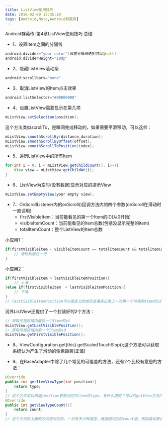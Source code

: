```yaml
---
title: ListView使用技巧
date: 2016-02-09 13:35:10
tags: [Android,Note,Android群英传]
---
```


Android群英传-第4章ListView使用技巧 总结

<!--more-->

+ 1、设置Item之间的分隔线
``` java
android:divider="your color"(设置分隔线透明可以@null)
android:dividerHeight="10dp"
```
+ 2、隐藏ListView滚动条
``` java
android:scrollbars="none"
```
+ 3、取消ListView的Item点击效果
``` java
android:listSelector="#00000000"
```
+ 4、设置ListView需要显示在第几项
``` java
mListView.setSelection(position);
```
这个方法类似scrollTo，是瞬间完成移动的，如果需要平滑移动，可以这样：
``` java
mListView.smoothScrollBy(distance,duration);
mListView.smoothScrollByOffset(offset);
mListView.smoothScrollToPosition(index);
```
+ 5、遍历ListView中的所有Item
``` java
for(int i = 0; i < mListView.getChildCount(); i++){
	View view = mListView.getChildAt(i);
}
```
+ 6、ListView为空时(没有数据)显示对应的提示View
``` java
mListView.setEmptyView(your empty view);
```
+ 7、OnScrollListener内的onScroll()回调方法内的四个参数(onScroll在滑动时一直调用)
	+ firstVisibleItem：当前能看见的第一个Item的ID(从0开始)
	+ visibleItemCount：当前能看见的Item总数(包括没显示完整的item)
	+ totalItemCount：整个ListView的Item总数

小应用1：
``` java
if(firstVisibleItem + visibleItemCount == totalItemCount && totalItemCount > 0){
	// 滚动到最后一行
}
```
小应用2：
``` java
if(firstVisibleItem > lastVisibleItemPosition){
	// 上滑
}else if(firstVisibleItem  < lastVisibleItemPosition){
	// 下滑
}
// lastVisibleItemPosition可以是定义的成员变量来记录上一次第一个可视的item的id
```
另外ListView还提供了一个封装好的2个方法：
``` java
// 获取可视区域内最后一个Item的id
mListView.getLastVisiblePosition();
// 获取可视区域内第一个Item的id
mListView.getFirstVisiblePosition();
```

+ 8、ViewConfiguration.get(this).getScaledTouchSlop();这个方法可以获取系统认为产生了滑动的像素距离(正值)

+ 9、在BaseAdapter中除了几个常见的可覆盖的方法，还有2个比较有意思的方法：
``` java
@Override
public int getItemViewType(int position){
	return type;
}
// 这个方法可以根据position获取对应的item的type，有什么用呢？可以的getView方法内调用getItemViewType(position)方法，获取对应position的类型，例如可以根据类型加载不同的布局文件(类似聊天对话框)的实现。
@Override
public int getViewTypeCount(){
	return count;
}
// 这个方法和上面的方法是对应的，一共有多少种类型，就返回对应的count值，例如类似普通的聊天对话框，这里就可以返回2(in,out)
```





